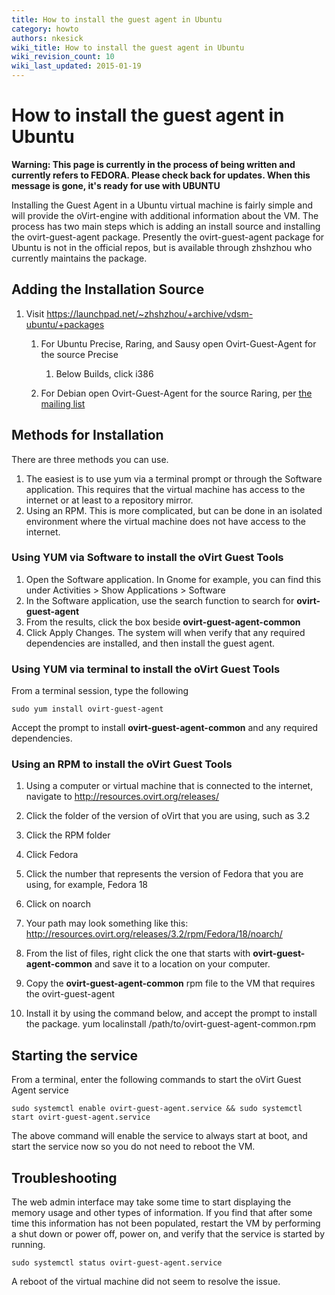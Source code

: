 ```yaml
---
title: How to install the guest agent in Ubuntu
category: howto
authors: nkesick
wiki_title: How to install the guest agent in Ubuntu
wiki_revision_count: 10
wiki_last_updated: 2015-01-19
---
```


# How to install the guest agent in Ubuntu

**Warning: This page is currently in the process of being written and currently refers to FEDORA. Please check back for updates. When this message is gone, it's ready for use with UBUNTU**

Installing the Guest Agent in a Ubuntu virtual machine is fairly simple and will provide the oVirt-engine with additional information about the VM. The process has two main steps which is adding an install source and installing the ovirt-guest-agent package. Presently the ovirt-guest-agent package for Ubuntu is not in the official repos, but is available through zhshzhou who currently maintains the package.

## Adding the Installation Source

1.  Visit <https://launchpad.net/~zhshzhou/+archive/vdsm-ubuntu/+packages>
    1.  For Ubuntu Precise, Raring, and Sausy open Ovirt-Guest-Agent for the source Precise
        1.  Below Builds, click i386

    2.  For Debian open Ovirt-Guest-Agent for the source Raring, per [the mailing list](https://www.mail-archive.com/users@ovirt.org/msg10171.html)

## Methods for Installation

There are three methods you can use.

1.  The easiest is to use yum via a terminal prompt or through the Software application. This requires that the virtual machine has access to the internet or at least to a repository mirror.
2.  Using an RPM. This is more complicated, but can be done in an isolated environment where the virtual machine does not have access to the internet.

### Using YUM via Software to install the oVirt Guest Tools

1.  Open the Software application. In Gnome for example, you can find this under Activities > Show Applications > Software
2.  In the Software application, use the search function to search for **ovirt-guest-agent**
3.  From the results, click the box beside **ovirt-guest-agent-common**
4.  Click Apply Changes. The system will when verify that any required dependencies are installed, and then install the guest agent.

### Using YUM via terminal to install the oVirt Guest Tools

From a terminal session, type the following

    sudo yum install ovirt-guest-agent

Accept the prompt to install **ovirt-guest-agent-common** and any required dependencies.

### Using an RPM to install the oVirt Guest Tools

1.  Using a computer or virtual machine that is connected to the internet, navigate to <http://resources.ovirt.org/releases/>
2.  Click the folder of the version of oVirt that you are using, such as 3.2
3.  Click the RPM folder
4.  Click Fedora
5.  Click the number that represents the version of Fedora that you are using, for example, Fedora 18
6.  Click on noarch
7.  Your path may look something like this:
        http://resources.ovirt.org/releases/3.2/rpm/Fedora/18/noarch/

8.  From the list of files, right click the one that starts with **ovirt-guest-agent-common** and save it to a location on your computer.
9.  Copy the **ovirt-guest-agent-common** rpm file to the VM that requires the ovirt-guest-agent
10. Install it by using the command below, and accept the prompt to install the package.
        yum localinstall /path/to/ovirt-guest-agent-common.rpm

## Starting the service

From a terminal, enter the following commands to start the oVirt Guest Agent service

    sudo systemctl enable ovirt-guest-agent.service && sudo systemctl start ovirt-guest-agent.service

The above command will enable the service to always start at boot, and start the service now so you do not need to reboot the VM.

## Troubleshooting

The web admin interface may take some time to start displaying the memory usage and other types of information. If you find that after some time this information has not been populated, restart the VM by performing a shut down or power off, power on, and verify that the service is started by running.

    sudo systemctl status ovirt-guest-agent.service

A reboot of the virtual machine did not seem to resolve the issue.
